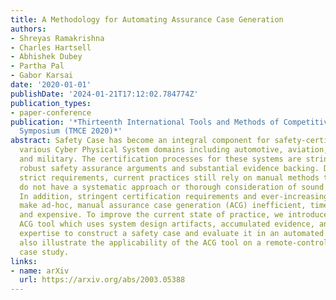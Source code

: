 ```yaml
---
title: A Methodology for Automating Assurance Case Generation
authors:
- Shreyas Ramakrishna
- Charles Hartsell
- Abhishek Dubey
- Partha Pal
- Gabor Karsai
date: '2020-01-01'
publishDate: '2024-01-21T17:12:02.784774Z'
publication_types:
- paper-conference
publication: '*Thirteenth International Tools and Methods of Competitive Engineering
  Symposium (TMCE 2020)*'
abstract: Safety Case has become an integral component for safety-certification in
  various Cyber Physical System domains including automotive, aviation, medical devices,
  and military. The certification processes for these systems are stringent and require
  robust safety assurance arguments and substantial evidence backing. Despite the
  strict requirements, current practices still rely on manual methods that are brittle,
  do not have a systematic approach or thorough consideration of sound arguments.
  In addition, stringent certification requirements and ever-increasing system complexity
  make ad-hoc, manual assurance case generation (ACG) inefficient, time consuming,
  and expensive. To improve the current state of practice, we introduce a structured
  ACG tool which uses system design artifacts, accumulated evidence, and developer
  expertise to construct a safety case and evaluate it in an automated manner. We
  also illustrate the applicability of the ACG tool on a remote-control car testbed
  case study.
links:
- name: arXiv
  url: https://arxiv.org/abs/2003.05388
---
```

